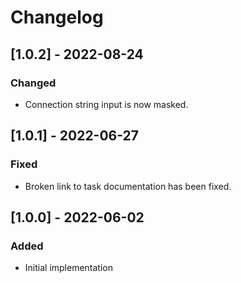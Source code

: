 # Changelog

## [1.0.2] - 2022-08-24
### Changed
- Connection string input is now masked.

## [1.0.1] - 2022-06-27
### Fixed
- Broken link to task documentation has been fixed.

## [1.0.0] - 2022-06-02
### Added
- Initial implementation
